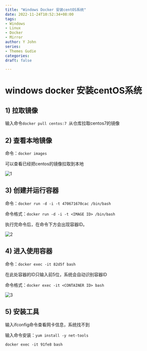 ```yaml
---
title: "Windows Docker 安装centOS系统"
date: 2022-11-24T10:52:34+08:00
tags:
- Windows
- Linux
- Docker
- Mirror
author: Y John
series:
- Themes Gudie
categories:
draft: false

---
```


# windows docker 安装centOS系统

## 1)  拉取镜像

输入命令`docker pull centos:7 `从仓库拉取centos7的镜像

## 2)  查看本地镜像

命令：`docker images`

可以查看已经把centos的镜像拉取到本地

![1](C:\Users\John\Desktop\blog\John-Blog\content\image\windows-docker-安装centOS系统\1.jpeg)

## 3)  创建并运行容器

命令：`docker run -d -i -t 470671670cac /bin/bash`

命令格式：`docker run -d -i -t <IMAGE ID> /bin/bash`

执行完命令后，在命令下方会出现容器ID。

![2](C:\Users\John\Desktop\blog\John-Blog\content\image\windows-docker-安装centOS系统\2.jpeg)

## 4)  进入使用容器

命令：`docker exec -it 82d5f bash`

在此处容器的ID只输入前5位，系统会自动识别容器ID

命令格式：`docker exec -it <CONTAINER ID> bash`

![3](C:\Users\John\Desktop\blog\John-Blog\content\image\windows-docker-安装centOS系统\3.jpeg)

## 5)  安装工具

输入ifconfig命令查看网卡信息，系统找不到

输入命令安装：`yum install -y net-tools`

`docker exec -it 91fe8 bash`